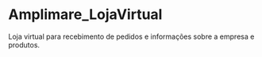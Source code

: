 # Amplimare_LojaVirtual
Loja virtual para recebimento de pedidos e informações sobre a empresa e produtos.
